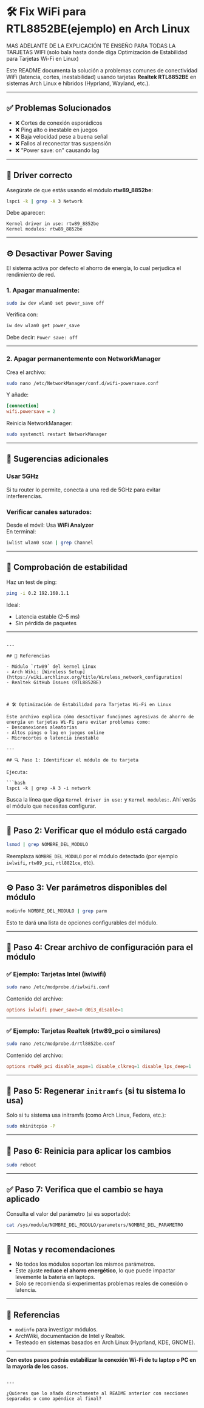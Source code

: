 # 🛠️ Fix WiFi para RTL8852BE(ejemplo) en Arch Linux

MAS ADELANTE DE LA EXPLICACIÓN TE ENSEÑO PARA TODAS LA TARJETAS WIFI (solo bala hasta donde diga 
Optimización de Estabilidad para Tarjetas Wi-Fi en Linux)

Este README documenta la solución a problemas comunes de conectividad WiFi (latencia, cortes, inestabilidad) usando tarjetas **Realtek RTL8852BE** en sistemas Arch Linux e híbridos (Hyprland, Wayland, etc.).

---

## ✅ Problemas Solucionados

- ❌ Cortes de conexión esporádicos
- ❌ Ping alto o inestable en juegos
- ❌ Baja velocidad pese a buena señal
- ❌ Fallos al reconectar tras suspensión
- ❌ "Power save: on" causando lag

---

## 🧩 Driver correcto

Asegúrate de que estás usando el módulo **rtw89_8852be**:

```bash
lspci -k | grep -A 3 Network
```

Debe aparecer:
```
Kernel driver in use: rtw89_8852be
Kernel modules: rtw89_8852be
```

---

## ⚙️ Desactivar Power Saving

El sistema activa por defecto el ahorro de energía, lo cual perjudica el rendimiento de red.

### 1. Apagar manualmente:

```bash
sudo iw dev wlan0 set power_save off
```

Verifica con:

```bash
iw dev wlan0 get power_save
```

Debe decir: `Power save: off`

---

### 2. Apagar permanentemente con NetworkManager

Crea el archivo:

```bash
sudo nano /etc/NetworkManager/conf.d/wifi-powersave.conf
```

Y añade:

```ini
[connection]
wifi.powersave = 2
```

Reinicia NetworkManager:

```bash
sudo systemctl restart NetworkManager
```

---

## 📶 Sugerencias adicionales

### Usar 5GHz
Si tu router lo permite, conecta a una red de 5GHz para evitar interferencias.

### Verificar canales saturados:
Desde el móvil: Usa **WiFi Analyzer**  
En terminal:

```bash
iwlist wlan0 scan | grep Channel
```

---

## 📡 Comprobación de estabilidad

Haz un test de ping:

```bash
ping -i 0.2 192.168.1.1
```

Ideal:
- Latencia estable (2–5 ms)
- Sin pérdida de paquetes

---


```

---

## 🔧 Referencias

- Módulo `rtw89` del kernel Linux
- Arch Wiki: [Wireless Setup](https://wiki.archlinux.org/title/Wireless_network_configuration)
- Realtek GitHub Issues (RTL8852BE)



# 🛠️ Optimización de Estabilidad para Tarjetas Wi-Fi en Linux

Este archivo explica cómo desactivar funciones agresivas de ahorro de energía en tarjetas Wi-Fi para evitar problemas como:
- Desconexiones aleatorias
- Altos pings o lag en juegos online
- Microcortes o latencia inestable

---

## 🔍 Paso 1: Identificar el módulo de tu tarjeta

Ejecuta:

```bash
lspci -k | grep -A 3 -i network
````

Busca la línea que diga `Kernel driver in use:` y `Kernel modules:`. Ahí verás el módulo que necesitas configurar.

---

## 🧩 Paso 2: Verificar que el módulo está cargado

```bash
lsmod | grep NOMBRE_DEL_MODULO
```

Reemplaza `NOMBRE_DEL_MODULO` por el módulo detectado (por ejemplo `iwlwifi`, `rtw89_pci`, `rtl8821ce`, etc).

---

## ⚙️ Paso 3: Ver parámetros disponibles del módulo

```bash
modinfo NOMBRE_DEL_MODULO | grep parm
```

Esto te dará una lista de opciones configurables del módulo.

---

## 📝 Paso 4: Crear archivo de configuración para el módulo

### ✅ Ejemplo: Tarjetas **Intel (iwlwifi)**

```bash
sudo nano /etc/modprobe.d/iwlwifi.conf
```

Contenido del archivo:

```conf
options iwlwifi power_save=0 d0i3_disable=1
```

---

### ✅ Ejemplo: Tarjetas **Realtek (rtw89\_pci o similares)**

```bash
sudo nano /etc/modprobe.d/rtl8852be.conf
```

Contenido del archivo:

```conf
options rtw89_pci disable_aspm=1 disable_clkreq=1 disable_lps_deep=1
```

---

## 🔄 Paso 5: Regenerar `initramfs` (si tu sistema lo usa)

Solo si tu sistema usa initramfs (como Arch Linux, Fedora, etc.):

```bash
sudo mkinitcpio -P
```

---

## 🔁 Paso 6: Reinicia para aplicar los cambios

```bash
sudo reboot
```

---

## ✅ Paso 7: Verifica que el cambio se haya aplicado

Consulta el valor del parámetro (si es soportado):

```bash
cat /sys/module/NOMBRE_DEL_MODULO/parameters/NOMBRE_DEL_PARAMETRO
```

---

## 🧪 Notas y recomendaciones

* No todos los módulos soportan los mismos parámetros.
* Este ajuste **reduce el ahorro energético**, lo que puede impactar levemente la batería en laptops.
* Solo se recomienda si experimentas problemas reales de conexión o latencia.

---

## 📘 Referencias

* `modinfo` para investigar módulos.
* ArchWiki, documentación de Intel y Realtek.
* Testeado en sistemas basados en Arch Linux (Hyprland, KDE, GNOME).

---

**Con estos pasos podrás estabilizar la conexión Wi-Fi de tu laptop o PC en la mayoría de los casos.**

```

---

¿Quieres que lo añada directamente al README anterior con secciones separadas o como apéndice al final?
```
